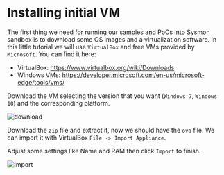 # Installing initial VM

The first thing we need for running our samples and PoCs into Sysmon sandbox is to download some OS images and a virtualization software. In this little tutorial we will use `VirtualBox` and free VMs provided by `Microsoft`. You can find it here:

* VirtualBox: https://www.virtualbox.org/wiki/Downloads
* Windows VMs: https://developer.microsoft.com/en-us/microsoft-edge/tools/vms/

Download the VM selecting the version that you want (`Windows 7`, `Windows 10`) and the corresponding platform.

![download](https://camo.githubusercontent.com/f25bbb9cf036d9b7c53417328a6a057b56489e16/68747470733a2f2f692e696d6775722e636f6d2f5539633246585a2e706e67)

Download the `zip` file and extract it, now we should have the `ova` file. We can import it with VirtualBox `File -> Import Appliance`. 

Adjust some settings like Name and RAM then click `Import` to finish.

![Import](https://camo.githubusercontent.com/9dc8b720751ed0f71ae381685178f8ca9a5a61bc/68747470733a2f2f692e696d6775722e636f6d2f4546564b4d48752e706e67)
